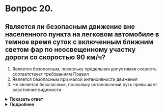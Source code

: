 # Вопрос 20.

## Является ли безопасным движение вне населенного пункта на легковом автомобиле в темное время суток с включенным ближним светом фар по неосвещенному участку дороги со скоростью 90 км/ч?

1. Является безопасным, поскольку предельная допустимая скорость соответствует требованиям Правил
2. Является безопасным при малой интенсивности движения
3. Не является безопасным, поскольку остановочный путь превышает расстояние видимости

<details>
<summary><b>Показать ответ</b></summary>
Правильный ответ: 3
</details>
<details>
<summary><b>Подробнее</b></summary>
Расстояние видимости водителем при движении ТС всегда должно превышать остановочный путь. Конструктивно данное условие обеспечивается в темное время суток при движении ТС со скоростью 60 км/ч. Поэтому, движение вне населенного пункта на легковом автомобиле в темное время суток с включенным ближним светом фар по неосвещенному участку дороги со скоростью 90 км/ч не является безопасным, поскольку остановочный путь будет превышать расстояние видимости.
В своих действиях за рулем исключите неоправданный риск, который часто заканчивается ДТП.
(«Техника управления автомобилем»)
</details>